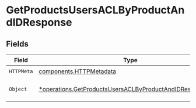 # GetProductsUsersACLByProductAndIDResponse


## Fields

| Field                                                                                                                                 | Type                                                                                                                                  | Required                                                                                                                              | Description                                                                                                                           |
| ------------------------------------------------------------------------------------------------------------------------------------- | ------------------------------------------------------------------------------------------------------------------------------------- | ------------------------------------------------------------------------------------------------------------------------------------- | ------------------------------------------------------------------------------------------------------------------------------------- |
| `HTTPMeta`                                                                                                                            | [components.HTTPMetadata](../../models/components/httpmetadata.md)                                                                    | :heavy_check_mark:                                                                                                                    | N/A                                                                                                                                   |
| `Object`                                                                                                                              | [*operations.GetProductsUsersACLByProductAndIDResponseBody](../../models/operations/getproductsusersaclbyproductandidresponsebody.md) | :heavy_minus_sign:                                                                                                                    | a list of ResourcePolicy objects                                                                                                      |
